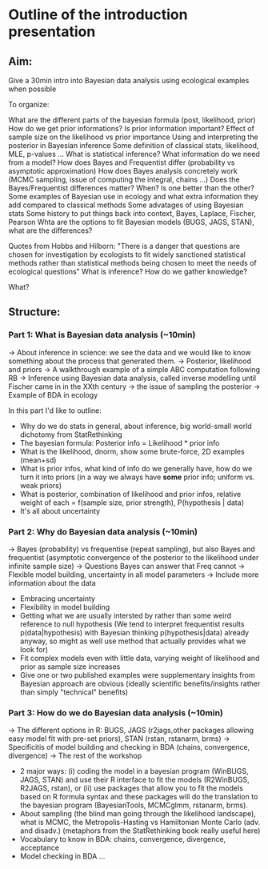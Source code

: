 # Outline of the introduction presentation

## Aim:

Give a 30min intro into Bayesian data analysis using ecological examples when possible

To organize:

What are the different parts of the bayesian formula (post, likelihood, prior)
How do we get prior informations? Is prior information important? 
Effect of sample size on the likelihood vs prior importance
Using and interpreting the posterior in Bayesian inference
Some definition of classical stats, likelihood, MLE, p-values ...
What is statistical inference? What information do we need from a model?
How does Bayes and Frequentist differ (probability vs asymptotic approximation)
How does Bayes analysis concretely work (MCMC sampling, issue of computing the integral, chains ...)
Does the Bayes/Frequentist differences matter? When? Is one better than the other?
Some examples of Bayesian use in ecology and what extra information they add compared to classical methods
Some advatages of using Bayesian stats
Some history to put things back into context, Bayes, Laplace, Fischer, Pearson
Whta are the options to fit Bayesian models (BUGS, JAGS, STAN), what are the differences?

Quotes from Hobbs and Hilborn: "There is a danger that questions are chosen for investigation by ecologists to fit widely sanctioned statistical methods rather than statistical methods being chosen to meet the needs of ecological questions"
What is inference? How do we gather knowledge?

What?


## Structure:

### Part 1: What is Bayesian data analysis (~10min)

-> About inference in science: we see the data and we would like to know something about the process that generated them.
-> Posterior, likelihood and priors
-> A walkthrough example of a simple ABC computation following RB
-> Inference using Bayesian data analysis, called inverse modelling until Fischer came in in the XXth century
-> the issue of sampling the posterior
-> Example of BDA in ecology

In this part I'd like to outline:


* Why do we do stats in general, about inference, big world-small world dichotomy from StatRethinking
* The bayesian formula: Posterior info = Likelihood * prior info
* What is the likelihood, dnorm, show some brute-force, 2D examples (mean+sd)
* What is prior infos, what kind of info do we generally have, how do we turn it into priors (in a way we always have __some__ prior info; uniform vs. weak priors)
* What is posterior, combination of likelihood and prior infos, relative weight of each = f(sample size, prior strength), P(hypothesis | data)
* It's all about uncertainty


### Part 2: Why do Bayesian data analysis (~10min)

-> Bayes (probability) vs frequentise (repeat sampling), but also Bayes and frequentist (asymptotic convergence of the posterior to the likelihood under infinite sample size)
-> Questions Bayes can answer that Freq cannot
-> Flexible model building, uncertainty in all model parameters
-> Include more information about the data

* Embracing uncertainty
* Flexibility in model building
* Getting what we are usually intersted by rather than some weird reference to null hypothesis (We tend to interpret frequentist results p(data|hypothesis) with Bayesian thinking p(hypothesis|data) already anyway, so might as well use method that actually provides what we look for)
* Fit complex models even with little data, varying weight of likelihood and prior as sample size increases
* Give one or two published examples were supplementary insights from Bayesian approach are obvious (ideally scientific benefits/insights rather than simply "technical" benefits)

### Part 3: How do we do Bayesian data analysis (~10min)

-> The different options in R: BUGS, JAGS (r2jags,other packages allowing easy model fit with pre-set priors), STAN (rstan, rstanarm, brms)
-> Specificitis of model building and checking in BDA (chains, convergence, divergence)
-> The rest of the workshop

* 2 major ways: (i) coding the model in a bayesian program (WinBUGS, JAGS, STAN) and use their R interface to fit the models (R2WinBUGS, R2JAGS, rstan), or (ii) use packages that allow you to fit the models based on R formula syntax and these packages will do the translation to the bayesian program (BayesianTools, MCMCglmm, rstanarm, brms).
* About sampling (the blind man going through the likelihood landscape), what is MCMC, the Metropolis-Hasting vs Hamiltonian Monte Carlo (adv. and disadv.) (metaphors from the StatRethinking book really useful here)
* Vocabulary to know in BDA: chains, convergence, divergence, acceptance
* Model checking in BDA ...















